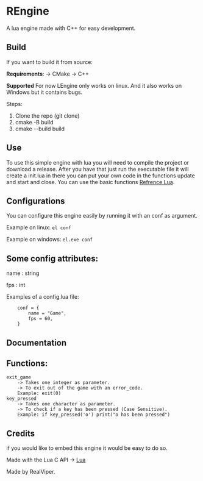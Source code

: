 # REngine
A lua engine made with C++ for easy development.

## Build
If you want to build it from source:


__Requirements__:
    -> CMake
    -> C++

__Supported__
For now LEngine only works on linux.
And it also works on Windows but it contains bugs.

Steps:
1. Clone the repo (git clone)
2. cmake -B build
3. cmake --build build

## Use
To use this simple engine with lua you will need to compile the project or download a release.
After you have that just run the executable file it will create a init.lua in there you can put your own code
in the functions update and start and close. You can use the basic functions [Refrence Lua](https://www.lua.org/manual/5.3/manual.html#6.1).

## Configurations
You can configure this engine easily by running it with an conf as argument.

Example on linux: ```el conf```

Example on windows: ```el.exe conf```

Some config attributes:
--
name : string

fps : int

Examples of a config.lua file:
```
    conf = {
        name = "Game",
        fps = 60,
    }
```

## Documentation

## Functions:
    exit_game
        -> Takes one integer as parameter.
        -> To exit out of the game with an error_code.
        Example: exit(0)
    key_pressed
        -> Takes one character as parameter.
        -> To check if a key has been pressed (Case Sensitive).
        Example: if key_pressed('o') print("o has been pressed")

## Credits
if you would like to embed this engine it would be easy to do so.

Made with the Lua C API -> [Lua](https://lua.org) 

Made by RealViper.
